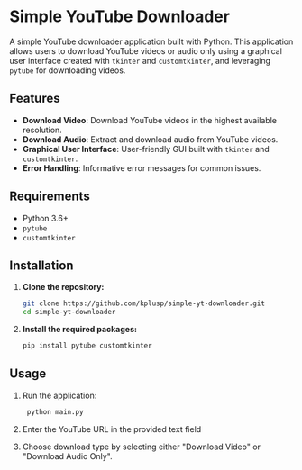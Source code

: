 
# Simple YouTube Downloader

A simple YouTube downloader application built with Python. This application allows users to download YouTube videos or audio only using a graphical user interface created with `tkinter` and `customtkinter`, and leveraging `pytube` for downloading videos.

## Features

- **Download Video**: Download YouTube videos in the highest available resolution.
- **Download Audio**: Extract and download audio from YouTube videos.
- **Graphical User Interface**: User-friendly GUI built with `tkinter` and `customtkinter`.
- **Error Handling**: Informative error messages for common issues.

## Requirements

- Python 3.6+
- `pytube`
- `customtkinter`

## Installation

1. **Clone the repository:**
   ```sh
   git clone https://github.com/kplusp/simple-yt-downloader.git
   cd simple-yt-downloader

2. **Install the required packages:**
   ```sh
   pip install pytube customtkinter

## Usage

1. Run the application:
   ```sh
    python main.py

2. Enter the YouTube URL in the provided text field

3. Choose download type by selecting either "Download Video" or "Download Audio Only".

